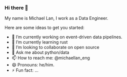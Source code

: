 ### Hi there 👋

My name is Michael Lan, I work as a Data Engineer.

Here are some ideas to get you started:

- 🔭 I’m currently working on event-driven data pipelines.
- 🌱 I’m currently learning rust
- 👯 I’m looking to collaborate on open source
- 💬 Ask me about python/data
- 📫 How to reach me: @michaellan_eng
- 😄 Pronouns: he/him.
- ⚡ Fun fact: ...
